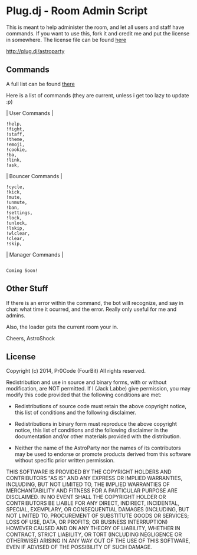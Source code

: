 Plug.dj - Room Admin Script
======
This is meant to help administer the room, and let all users and staff have commands. If you want to use this, fork it and credit me and put the license in somewhere. The license file can be found [here](https://github.com/Pr0Code/Sound/blob/master/LICENSE)

http://plug.dj/astroparty

Commands
-----
A full list can be found [there](http://astroshock.bl.ee/soundbot)

Here is a list of commands (they are current, unless i get too lazy to update :p)

| User Commands |

```
!help,
!fight,
!staff,
!theme,
!emoji,
!cookie,
!ba,
!link,
!ask,
```

| Bouncer Commands |

```
!cycle,
!kick,
!mute,
!unmute,
!ban,
!settings,
!lock,
!unlock,
!lskip,
!wlclear,
!clear,
!skip,
```

| Manager Commands |

```

Coming Soon!

```

Other Stuff
-----
If there is an error within the command, the bot will recognize, and say in chat: what time it ocurred, and the error. Really only useful for me and admins.

Also, the loader gets the current room your in.

Cheers,
AstroShock

License
-----

Copyright (c) 2014, Pr0Code (FourBit)
All rights reserved.

Redistribution and use in source and binary forms, with or without
modification, are NOT permitted. If I (Jack Labbe) give permission, you may modify this code provided that the following conditions are met:

* Redistributions of source code must retain the above copyright notice, this
  list of conditions and the following disclaimer.

* Redistributions in binary form must reproduce the above copyright notice,
  this list of conditions and the following disclaimer in the documentation
  and/or other materials provided with the distribution.

* Neither the name of the AstroParty nor the names of its
  contributors may be used to endorse or promote products derived from
  this software without specific prior written permission.

THIS SOFTWARE IS PROVIDED BY THE COPYRIGHT HOLDERS AND CONTRIBUTORS "AS IS"
AND ANY EXPRESS OR IMPLIED WARRANTIES, INCLUDING, BUT NOT LIMITED TO, THE
IMPLIED WARRANTIES OF MERCHANTABILITY AND FITNESS FOR A PARTICULAR PURPOSE ARE
DISCLAIMED. IN NO EVENT SHALL THE COPYRIGHT HOLDER OR CONTRIBUTORS BE LIABLE
FOR ANY DIRECT, INDIRECT, INCIDENTAL, SPECIAL, EXEMPLARY, OR CONSEQUENTIAL
DAMAGES (INCLUDING, BUT NOT LIMITED TO, PROCUREMENT OF SUBSTITUTE GOODS OR
SERVICES; LOSS OF USE, DATA, OR PROFITS; OR BUSINESS INTERRUPTION) HOWEVER
CAUSED AND ON ANY THEORY OF LIABILITY, WHETHER IN CONTRACT, STRICT LIABILITY,
OR TORT (INCLUDING NEGLIGENCE OR OTHERWISE) ARISING IN ANY WAY OUT OF THE USE
OF THIS SOFTWARE, EVEN IF ADVISED OF THE POSSIBILITY OF SUCH DAMAGE.
